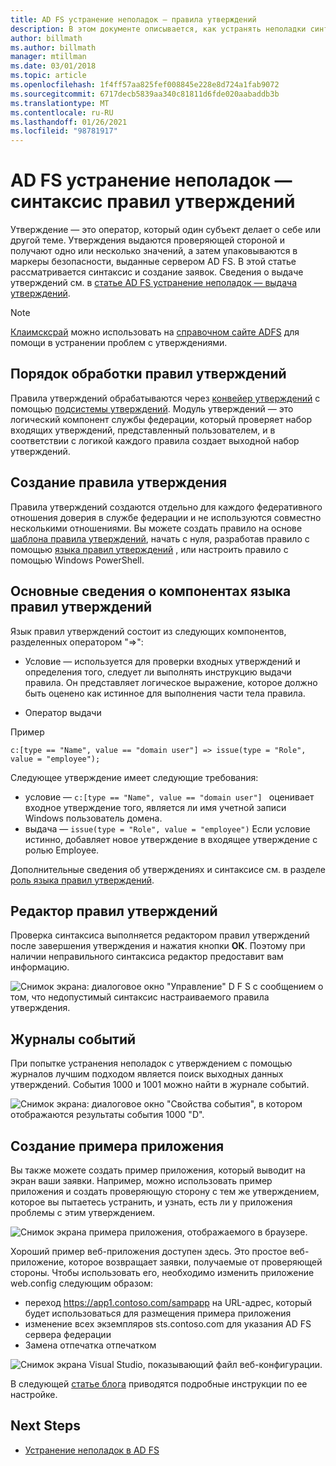 ```yaml
---
title: AD FS устранение неполадок — правила утверждений
description: В этом документе описывается, как устранять неполадки синтаксиса правил утверждений с помощью AD FS
author: billmath
ms.author: billmath
manager: mtillman
ms.date: 03/01/2018
ms.topic: article
ms.openlocfilehash: 1f4ff57aa825fef008845e228e8d724a1fab9072
ms.sourcegitcommit: 6717decb5839aa340c81811d6fde020aabaddb3b
ms.translationtype: MT
ms.contentlocale: ru-RU
ms.lasthandoff: 01/26/2021
ms.locfileid: "98781917"
---
```

# <a name="ad-fs-troubleshooting---claims-rules-syntax"></a>AD FS устранение неполадок — синтаксис правил утверждений
Утверждение — это оператор, который один субъект делает о себе или другой теме.  Утверждения выдаются проверяющей стороной и получают одно или несколько значений, а затем упаковываются в маркеры безопасности, выданные сервером AD FS.  В этой статье рассматривается синтаксис и создание заявок.  Сведения о выдаче утверждений см. в [статье AD FS устранение неполадок — выдача утверждений](ad-fs-tshoot-claims-issuance.md).

>[!NOTE]
>[Клаимсксрай](https://adfshelp.microsoft.com/ClaimsXray/TokenRequest) можно использовать на [справочном сайте ADFS](https://adfshelp.microsoft.com) для помощи в устранении проблем с утверждениями.

## <a name="how-claim-rules-are-processed"></a>Порядок обработки правил утверждений
Правила утверждений обрабатываются через [конвейер утверждений](../../ad-fs/technical-reference/The-Role-of-the-Claims-Pipeline.md) с помощью [подсистемы утверждений](../../ad-fs/technical-reference/The-Role-of-the-Claims-Engine.md). Модуль утверждений — это логический компонент службы федерации, который проверяет набор входящих утверждений, представленный пользователем, и в соответствии с логикой каждого правила создает выходной набор утверждений.

## <a name="how-to-create-a-claim-rule"></a>Создание правила утверждения
Правила утверждений создаются отдельно для каждого федеративного отношения доверия в службе федерации и не используются совместно несколькими отношениями. Вы можете создать правило на основе [шаблона правила утверждений](../../ad-fs/technical-reference/determine-the-type-of-claim-rule-template-to-use.md), начать с нуля, разработав правило с помощью [языка правил утверждений](../../ad-fs/technical-reference/when-to-use-a-custom-claim-rule.md) , или настроить правило с помощью Windows PowerShell.

## <a name="understanding-the-components-of-the-claim-rule-language"></a>Основные сведения о компонентах языка правил утверждений
Язык правил утверждений состоит из следующих компонентов, разделенных оператором "=>":

- Условие — используется для проверки входных утверждений и определения того, следует ли выполнять инструкцию выдачи правила.  Он представляет логическое выражение, которое должно быть оценено как истинное для выполнения части тела правила.

- Оператор выдачи

Пример

```c:[type == "Name", value == "domain user"] => issue(type = "Role", value = "employee");```

Следующее утверждение имеет следующие требования:
- условие — `c:[type == "Name", value == "domain user"] ` оценивает входное утверждение того, является ли имя учетной записи Windows пользователь домена.
- выдача — `issue(type = "Role", value = "employee")` Если условие истинно, добавляет новое утверждение в входящее утверждение с ролью Employee.

Дополнительные сведения об утверждениях и синтаксисе см. в разделе [роль языка правил утверждений](../../ad-fs/technical-reference/the-role-of-the-claim-rule-language.md).

## <a name="claims-rule-editor"></a>Редактор правил утверждений
Проверка синтаксиса выполняется редактором правил утверждений после завершения утверждения и нажатия кнопки **ОК**.  Поэтому при наличии неправильного синтаксиса редактор предоставит вам информацию.

![Снимок экрана: диалоговое окно "Управление" D F S с сообщением о том, что недопустимый синтаксис настраиваемого правила утверждения.](media/ad-fs-tshoot-claims/claims1.png)

## <a name="event-logs"></a>Журналы событий
При попытке устранения неполадок с утверждением с помощью журналов лучшим подходом является поиск выходных данных утверждений.  События 1000 и 1001 можно найти в журнале событий.

![Снимок экрана: диалоговое окно "Свойства события", в котором отображаются результаты события 1000 "D".](media/ad-fs-tshoot-claims/claims2.png)

## <a name="creating-a-sample-application"></a>Создание примера приложения
Вы также можете создать пример приложения, который выводит на экран ваши заявки.  Например, можно использовать пример приложения и создать проверяющую сторону с тем же утверждением, которое вы пытаетесь устранить, и узнать, есть ли у приложения проблемы с этим утверждением.

![Снимок экрана примера приложения, отображаемого в браузере.](media/ad-fs-tshoot-claims/claim4.png)

Хороший пример веб-приложения доступен здесь.  Это простое веб-приложение, которое возвращает заявки, получаемые от проверяющей стороны.  Чтобы использовать его, необходимо изменить приложение web.config следующим образом:
- переход https://app1.contoso.com/sampapp на URL-адрес, который будет использоваться для размещения примера приложения
- изменение всех экземпляров sts.contoso.com для указания AD FS сервера федерации
- Замена отпечатка отпечатком

![Снимок экрана Visual Studio, показывающий файл веб-конфигурации.](media/ad-fs-tshoot-claims/claims3.png)

В следующей [статье блога](/archive/blogs/tangent_thoughts/install-and-configure-a-simple-net-4-5-sample-federated-application-samapp) приводятся подробные инструкции по ее настройке.

## <a name="next-steps"></a>Next Steps

- [Устранение неполадок в AD FS](ad-fs-tshoot-overview.md)
